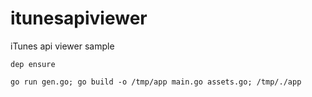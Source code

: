 # itunesapiviewer

iTunes api viewer sample

```
dep ensure

go run gen.go; go build -o /tmp/app main.go assets.go; /tmp/./app
```
